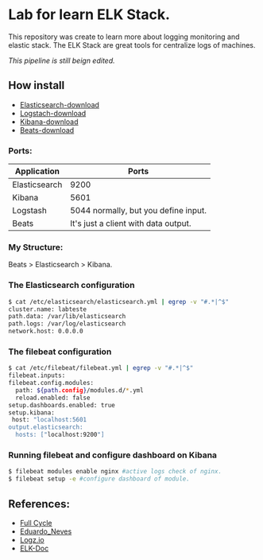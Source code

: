# Lab for learn ELK Stack.

This repository was create to learn more about logging monitoring and elastic stack.
The ELK Stack are great tools for centralize logs of machines.

*This pipeline is still beign edited.*

## How install ##

* [Elasticsearch-download](https://www.elastic.co/downloads/elasticsearch)
* [Logstach-download](https://www.elastic.co/downloads/logstash)
* [Kibana-download](https://www.elastic.co/kibana)
* [Beats-download](https://www.elastic.co/downloads/beats)


### Ports: ###
|Application|Ports|
|-|-
|Elasticsearch|9200
|Kibana|5601
|Logstash|5044 normally, but you define input.
|Beats|It's just a client with data output.

### My Structure: ###
Beats > Elasticsearch > Kibana.

### The Elasticsearch configuration ###
```bash
$ cat /etc/elasticsearch/elasticsearch.yml | egrep -v "#.*|^$"
cluster.name: labteste
path.data: /var/lib/elasticsearch
path.logs: /var/log/elasticsearch
network.host: 0.0.0.0
```

### The filebeat configuration ###
```bash
$ cat /etc/filebeat/filebeat.yml | egrep -v "#.*|^$"
filebeat.inputs:
filebeat.config.modules:
  path: ${path.config}/modules.d/*.yml
  reload.enabled: false
setup.dashboards.enabled: true
setup.kibana:
 host: "localhost:5601
output.elasticsearch:
  hosts: ["localhost:9200"]
```
### Running filebeat and configure dashboard on Kibana ###
```bash
$ filebeat modules enable nginx #active logs check of nginx.
$ filebeat setup -e #configure dashboard of module.
```


## References: ##
- [Full Cycle](https://www.youtube.com/watch?v=Bb3g8xk0Cys)
- [Eduardo_Neves](https://www.youtube.com/channel/UCPS3_RjG-FzAEPp0ntXpODA)
- [Logz.io](https://logz.io/learn/complete-guide-elk-stack/)
- [ELK-Doc](https://www.elastic.co/guide/index.html)